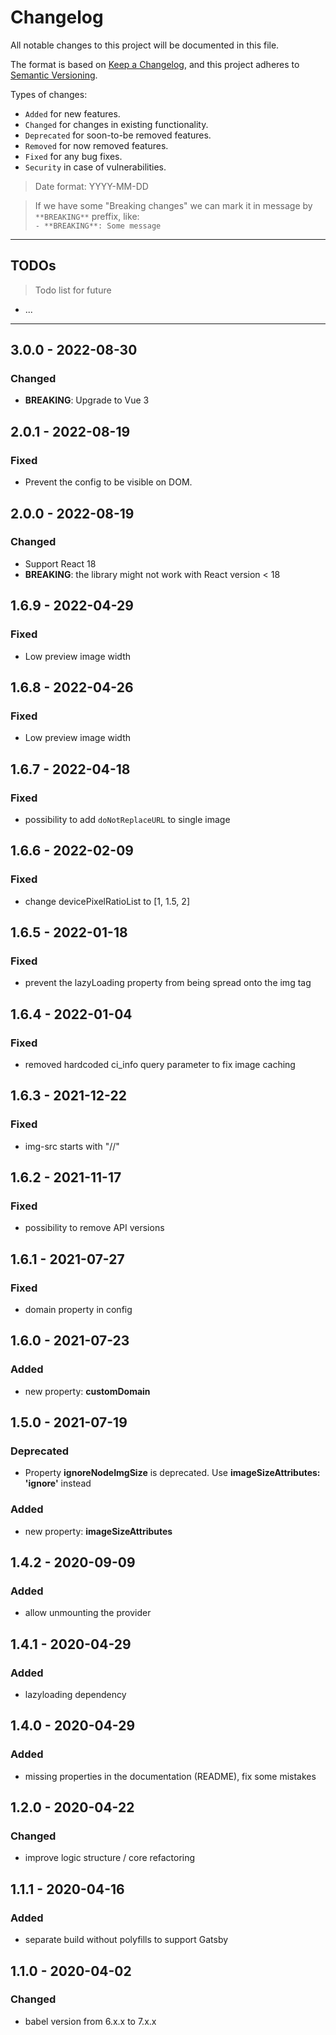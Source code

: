 # Changelog
All notable changes to this project will be documented in this file.

The format is based on [Keep a Changelog](https://keepachangelog.com/en/1.0.0/),
and this project adheres to [Semantic Versioning](https://semver.org/spec/v2.0.0.html).

Types of changes:
- `Added` for new features.
- `Changed` for changes in existing functionality.
- `Deprecated` for soon-to-be removed features.
- `Removed` for now removed features.
- `Fixed` for any bug fixes.
- `Security` in case of vulnerabilities.

> Date format: YYYY-MM-DD

> If we have some "Breaking changes" we can mark it in message by `**BREAKING**` preffix, like:  
> `- **BREAKING**: Some message`

-------------

## TODOs
> Todo list for future

- ...

-------------
## 3.0.0 - 2022-08-30
### Changed
- **BREAKING**: Upgrade to Vue 3

## 2.0.1 - 2022-08-19
### Fixed
- Prevent the config to be visible on DOM.

## 2.0.0 - 2022-08-19
### Changed
- Support React 18
- **BREAKING**: the library might not work with React version < 18

## 1.6.9 - 2022-04-29
### Fixed
- Low preview image width

## 1.6.8 - 2022-04-26
### Fixed
- Low preview image width

## 1.6.7 - 2022-04-18
### Fixed
- possibility to add `doNotReplaceURL` to single image

## 1.6.6 - 2022-02-09
### Fixed
- change devicePixelRatioList to [1, 1.5, 2]

## 1.6.5 - 2022-01-18
### Fixed
- prevent the lazyLoading property from being spread onto the img tag

## 1.6.4 - 2022-01-04
### Fixed
- removed hardcoded ci_info query parameter to fix image caching

## 1.6.3 - 2021-12-22
### Fixed
- img-src starts with "//"

## 1.6.2 - 2021-11-17
### Fixed
- possibility to remove API versions

## 1.6.1 - 2021-07-27
### Fixed
- domain property in config
## 1.6.0 - 2021-07-23
### Added
- new property: **customDomain**
## 1.5.0 - 2021-07-19

### Deprecated

- Property **ignoreNodeImgSize** is deprecated. Use **imageSizeAttributes: 'ignore'** instead

### Added
- new property: **imageSizeAttributes**

## 1.4.2 - 2020-09-09

### Added
- allow unmounting the provider

## 1.4.1 - 2020-04-29

### Added
- lazyloading dependency

## 1.4.0 - 2020-04-29

### Added
- missing properties in the documentation (README), fix some mistakes

## 1.2.0 - 2020-04-22

### Changed
- improve logic structure / core refactoring

## 1.1.1 - 2020-04-16

### Added
- separate build without polyfills to support Gatsby


## 1.1.0 - 2020-04-02

### Changed
- babel version from 6.x.x to 7.x.x
